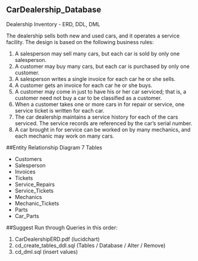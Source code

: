 ## CarDealership_Database
Dealership Inventory - ERD, DDL, DML

The dealership sells both new and used cars, and it operates a service facility. The design is based on the following business rules:

   1. A salesperson may sell many cars, but each car is sold by only one salesperson.
   2. A customer may buy many cars, but each car is purchased by only one customer.
   3. A salesperson writes a single invoice for each car he or she sells.
   4. A customer gets an invoice for each car he or she buys.
   5. A customer may come in just to have his or her car serviced; that is, a customer need not buy a car to be classified as a customer.
   6. When a customer takes one or more cars in for repair or service, one service ticket is written for each car.
   7. The car dealership maintains a service history for each of the cars serviced. The service records are referenced by the car’s serial number.
   8. A car brought in for service can be worked on by many mechanics, and each mechanic may work on many cars.


##Entity Relationship Diagram
7 Tables 
   - Customers
   - Salesperson
   - Invoices
   - Tickets
   - Service_Repairs
   - Service_Tickets
   - Mechanics
   - Mechanic_Tickets
   - Parts
   - Car_Parts
 
##Suggest Run through Queries in this order:
   1. CarDealershipERD.pdf (lucidchart)
   2. cd_create_tables_ddl.sql (Tables / Database / Alter / Remove)
   3. cd_dml.sql (insert values)
